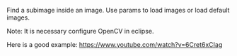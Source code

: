 Find a subimage inside an image. Use params to load images or load default images.

Note: It is necessary configure OpenCV in eclipse.

Here is a good example: https://www.youtube.com/watch?v=6Cret6xCIag